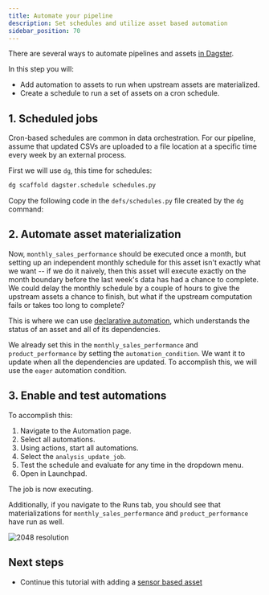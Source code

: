 ```yaml
---
title: Automate your pipeline
description: Set schedules and utilize asset based automation
sidebar_position: 70
---
```


There are several ways to automate pipelines and assets [in Dagster](/guides/automate).

In this step you will:

- Add automation to assets to run when upstream assets are materialized.
- Create a schedule to run a set of assets on a cron schedule.

## 1. Scheduled jobs

Cron-based schedules are common in data orchestration. For our pipeline, assume that updated CSVs are uploaded to a file location at a specific time every week by an external process.

First we will use `dg`, this time for schedules:

```bash
dg scaffold dagster.schedule schedules.py
```

Copy the following code in the `defs/schedules.py` file created by the `dg` command:

<CodeExample
  path="docs_snippets/docs_snippets/guides/tutorials/etl_tutorial_components/src/etl_tutorial_components/defs/schedules.py"
  language="python"
  title="src/etl_tutorial_components/defs/assets.py"
/>

## 2. Automate asset materialization

Now, `monthly_sales_performance` should be executed once a month, but setting up an independent monthly schedule for this asset isn't exactly what we want -- if we do it naively, then this asset will execute exactly on the month boundary before the last week's data has had a chance to complete. We could delay the monthly schedule by a couple of hours to give the upstream assets a chance to finish, but what if the upstream computation fails or takes too long to complete?

This is where we can use [declarative automation](/guides/automate/declarative-automation), which understands the status of an asset and all of its dependencies.

We already set this in the `monthly_sales_performance` and `product_performance` by setting the `automation_condition`. We want it to update when all the dependencies are updated. To accomplish this, we will use the `eager` automation condition.

## 3. Enable and test automations

To accomplish this:

1. Navigate to the Automation page.
2. Select all automations.
3. Using actions, start all automations.
4. Select the `analysis_update_job`.
5. Test the schedule and evaluate for any time in the dropdown menu.
6. Open in Launchpad.

The job is now executing.

Additionally, if you navigate to the Runs tab, you should see that materializations for `monthly_sales_performance` and `product_performance` have run as well.

![2048 resolution](/images/tutorial/etl-tutorial/automation-final.png)

## Next steps

- Continue this tutorial with adding a [sensor based asset](/etl-pipeline-tutorial/create-a-sensor-asset)
